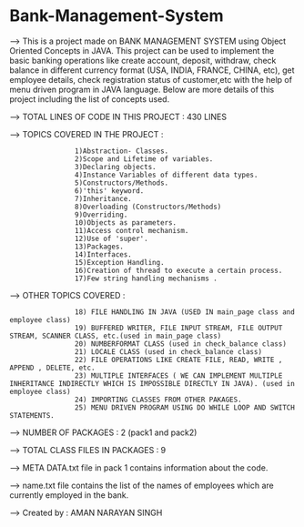 # Bank-Management-System
--> This is a project made on BANK MANAGEMENT SYSTEM using Object Oriented Concepts in JAVA. This project can be used to implement the basic banking operations like create account, deposit, withdraw, check balance in different currency format (USA, INDIA, FRANCE, CHINA, etc), get employee details, check registration status of customer,etc with the help of menu driven program in JAVA language. Below are more details of this project including the list of concepts used.

--> TOTAL LINES OF CODE IN THIS PROJECT : 430 LINES


--> TOPICS COVERED IN THE PROJECT :

					1)Abstraction- Classes.
					2)Scope and Lifetime of variables.
					3)Declaring objects.
					4)Instance Variables of different data types.
					5)Constructors/Methods.
					6)'this' keyword.
					7)Inheritance.
					8)Overloading (Constructors/Methods)
					9)Overriding.
					10)Objects as parameters.
					11)Access control mechanism.
					12)Use of 'super'.
					13)Packages.
					14)Interfaces.
					15)Exception Handling.
					16)Creation of thread to execute a certain process.
					17)Few string handling mechanisms . 

--> OTHER TOPICS COVERED :

					18) FILE HANDLING IN JAVA (USED IN main_page class and employee class)
					19) BUFFERED WRITER, FILE INPUT STREAM, FILE OUTPUT STREAM, SCANNER CLASS, etc.(used in main_page class)
					20) NUMBERFORMAT CLASS (used in check_balance class)
					21) LOCALE CLASS (used in check_balance class)
					22) FILE OPERATIONS LIKE CREATE FILE, READ, WRITE , APPEND , DELETE, etc.
					23) MULTIPLE INTERFACES ( WE CAN IMPLEMENT MULTIPLE INHERITANCE INDIRECTLY WHICH IS IMPOSSIBLE DIRECTLY IN JAVA). (used in 																					employee class)
					24) IMPORTING CLASSES FROM OTHER PAKAGES.
					25) MENU DRIVEN PROGRAM USING DO WHILE LOOP AND SWITCH STATEMENTS.
					
					
--> NUMBER OF PACKAGES : 2 (pack1 and pack2)

--> TOTAL CLASS FILES IN PACKAGES : 9

--> META DATA.txt file in pack 1 contains information about the code.

--> name.txt file contains the list of the names of employees which are currently employed in the bank.

--> Created by : AMAN NARAYAN SINGH
